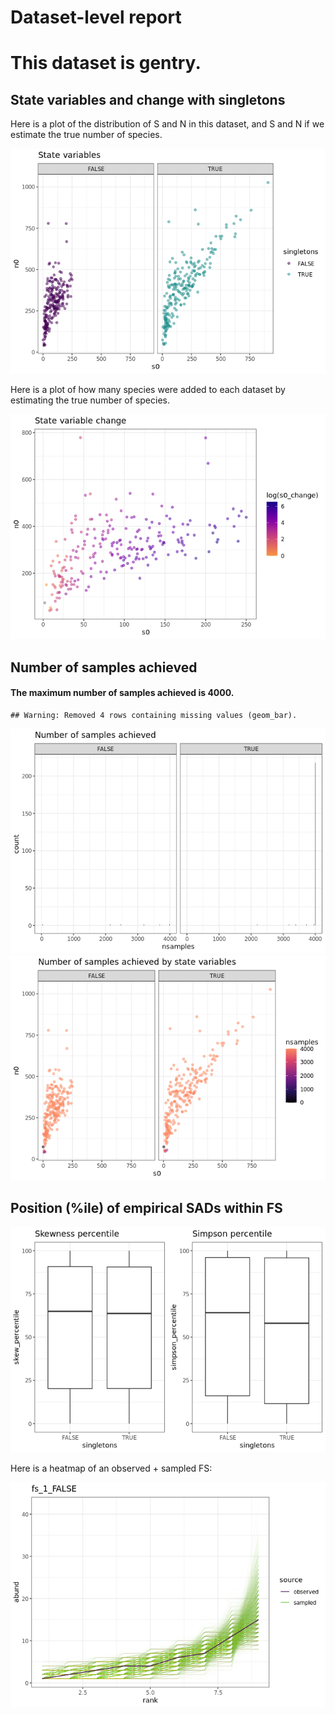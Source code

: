 Dataset-level report
================

This dataset is gentry.
=======================

State variables and change with singletons
------------------------------------------

Here is a plot of the distribution of S and N in this dataset, and S and N if we estimate the true number of species.

![](gentry_report_files/figure-markdown_github/statevars-1.png)

Here is a plot of how many species were added to each dataset by estimating the true number of species.

![](gentry_report_files/figure-markdown_github/sv%20change-1.png)

Number of samples achieved
--------------------------

#### The maximum number of samples achieved is 4000.

    ## Warning: Removed 4 rows containing missing values (geom_bar).

![](gentry_report_files/figure-markdown_github/plot%20nb%20samples-1.png)![](gentry_report_files/figure-markdown_github/plot%20nb%20samples-2.png)

Position (%ile) of empirical SADs within FS
-------------------------------------------

![](gentry_report_files/figure-markdown_github/empirical%20positions-1.png)

Here is a heatmap of an observed + sampled FS:

![](gentry_report_files/figure-markdown_github/example%20heatmap-1.png)

